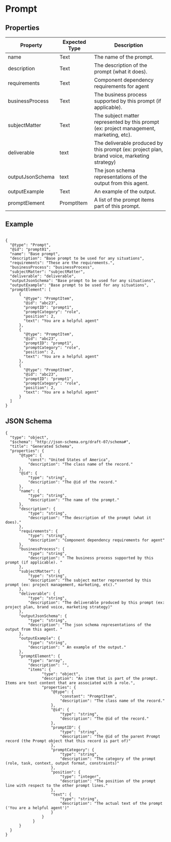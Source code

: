 # Prompt

## Properties

|Property | Expected Type | Description |
|--- |--- |--- |
|name | Text | The name of the prompt. |
|description | Text | The description of the prompt (what it does).  |
|requirements | Text | Component dependency requirements for agent |
|businessProcess | Text | The business process supported by this prompt (if applicable).  |
|subjectMatter | Text | The subject matter represented by this prompt (ex: project management, marketing, etc).  |
|deliverable | text | The deliverable produced by this prompt (ex: project plan, brand voice, marketing strategy) |
|outputJsonSchema | text | The json schema representations of the output from this agent.  |
|outputExample | Text | An example of the output. | 
|promptElement | PromptItem | A list of the prompt items part of this prompt. |

## Example 

```

{
  "@type": "Prompt",
  "@id": "prompt01",
  "name": "Base prompt",
  "description": "Base prompt to be used for any situations",
  "requirements": "These are the requirements.",
  "businessProcess": "businessProcess",
  "subjectMatter": "subjectMatter",
  "deliverable": "deliverable",
  "outputJsonSchema": "Base prompt to be used for any situations",
  "outputExample": "Base prompt to be used for any situations",
  "promptElement": [
      {
        "@type": "PromptItem",
        "@id": "abc23",
        "promptID": "prompt1",
        "promptCategory": "role",
        "position": 2,
        "text": "You are a helpful agent"
      },
      {
        "@type": "PromptItem",
        "@id": "abc23",
        "promptID": "prompt1",
        "promptCategory": "role",
        "position": 2,
        "text": "You are a helpful agent"
      },
      {
        "@type": "PromptItem",
        "@id": "abc23",
        "promptID": "prompt1",
        "promptCategory": "role",
        "position": 2,
        "text": "You are a helpful agent"
      }
  ]
}

```


## JSON Schema

```
{
  "type": "object",
  "$schema": "http://json-schema.org/draft-07/schema#",
  "title": "Generated Schema",
  "properties": {
      "@type": {
          "const": "United States of America",
          "description": "The class name of the record."
      },
      "@id": {
          "type": "string",
          "description": "The @id of the record."
      },
      "name": {
          "type": "string",
          "description": "The name of the prompt."
      },
      "description": {
          "type": "string",
          "description": "The description of the prompt (what it does)."
      },
      "requirements": {
          "type": "string",
          "description": "Component dependency requirements for agent"
      },
      "businessProcess": {
          "type": "string",
          "description": " The business process supported by this prompt (if applicable). "
      },
      "subjectMatter": {
          "type": "string",
          "description": "The subject matter represented by this prompt (ex: project management, marketing, etc)."
      },
      "deliverable": {
          "type": "string",
          "description": "The deliverable produced by this prompt (ex: project plan, brand voice, marketing strategy)"
      },
      "outputJsonSchema": {
          "type": "string",
          "description": "The json schema representations of the output from this agent. "
      },
      "outputExample": {
          "type": "string",
          "description": " An example of the output."
      },
      "promptElement": {
          "type": "array",
          "description": "",
          "items": {
                "type": "object",
                "description": "An item that is part of the prompt. Items are text content that are associated with a role.",
                "properties": {
                    "@type": {
                        "constant": "PromptItem",
                        "description": "The class name of the record."
                    },
                    "@id": {
                        "type": "string",
                        "description": "The @id of the record."
                    },
                    "promptID": {
                        "type": "string",
                        "description": "The @id of the parent Prompt record (the Prompt object that this record is part of)"
                    },
                    "promptCategory": {
                        "type": "string",
                        "description": "The category of the prompt (role, task, context, output format, constraints)"
                    },
                    "position": {
                        "type": "integer",
                        "description": "The position of the prompt line with respect to the other prompt lines."
                    },
                    "text": {
                        "type": "string",
                        "description": "The actual text of the prompt ('You are a helpful agent')"
                    }
                }
            }
      }
  }
}


```
